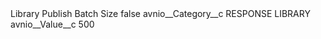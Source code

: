 <?xml version="1.0" encoding="UTF-8"?>
<CustomMetadata xmlns="http://soap.sforce.com/2006/04/metadata" xmlns:xsi="http://www.w3.org/2001/XMLSchema-instance" xmlns:xsd="http://www.w3.org/2001/XMLSchema">
    <label>Library Publish Batch Size</label>
    <protected>false</protected>
    <values>
        <field>avnio__Category__c</field>
        <value xsi:type="xsd:string">RESPONSE LIBRARY</value>
    </values>
    <values>
        <field>avnio__Value__c</field>
        <value xsi:type="xsd:string">500</value>
    </values>
</CustomMetadata>
